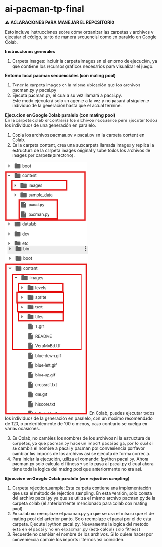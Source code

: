# ai-pacman-tp-final

**⚠️ ACLARACIONES PARA MANEJAR EL REPOSITORIO**  

Esto incluye instrucciones sobre cómo organizar las carpetas y archivos y ejecutar el código, tanto de manera secuencial como en paralelo en Google Colab.  

**Instrucciones generales**   
1. Carpeta images: incluir la carpeta images en el entorno de ejecución, ya que contiene los recursos gráficos necesarios para visualizar el juego.  

**Entorno local pacman secuenciales (con mating pool)**  
1. Tener la carpeta images en la misma ubicación que los archivos pacman.py y pacai.py  
2. Ejecuta pacman.py, el cual a su vez llamará a pacai.py.  
Este modo ejecutará solo un agente a la vez y no pasará al siguiente individuo de la generación hasta que el actual termine.  

**Ejecucion en Google Colab paralelo (con mating pool)**  
En la carpeta colab encontrarás los archivos necesarios para ejecutar todos los individuos de una generación en paralelo.  

1. Copia los archivos pacman.py y pacai.py en la carpeta content en Colab.  
2. En la carpeta content, crea una subcarpeta llamada images y replica la estructura de la carpeta images original y sube todos los archivos de images por carpeta(directorio).  

![imagen1estructuracontent](/readme1imagen.png)
![imagen2estructuracontent](/readme2imagen.png)
En Colab, puedes ejecutar todos los individuos de la generación en paralelo, con un máximo recomendado de 120, o preferiblemente de 100 o menos, caso contrario se cuelga en varias ocasiones.  

3. En Colab, no cambies los nombres de los archivos ni la estructura de carpetas, ya que pacman.py hace un import pacai as ga, por lo cual si se cambia el nombre a pacai y pacman por conveniencia porfavor cambiar los imports de los archivos asi se ejecuta de forma correcta.  
4. Para iniciar la ejecución, utiliza el comando: !python pacai.py. Ahora pacman.py solo calcula el fitness y se lo pasa al pacai.py el cual ahora tiene toda la logica del mating pool que anteriormente no era asi.

**Ejecucion en Google Colab paralelo (con rejection sampling)**  
1. Carpeta rejection_sample: Esta carpeta contiene una implementación que usa el método de rejection sampling. En esta versión, solo consta del archivo pacai.py ya que se utiliza el mismo archivo pacman.py de la carpeta colab (el anteriormente mencionado para colab con mating pool)  
2. En colab no reemplaze el pacman.py ya que se usa el mismo que el de mating pool del anterior punto. Solo reemplaze el pacai por el de esta carpeta. Ejecute !python pacai.py. Nuevamente la logica del metodo esta en el pacai y no en el pacman.py (este calcula solo fitness)
3. Recuerde no cambiar el nombre de los archivos. Si lo quiere hacer por conveniencia cambie los imports internos asi coinciden.
